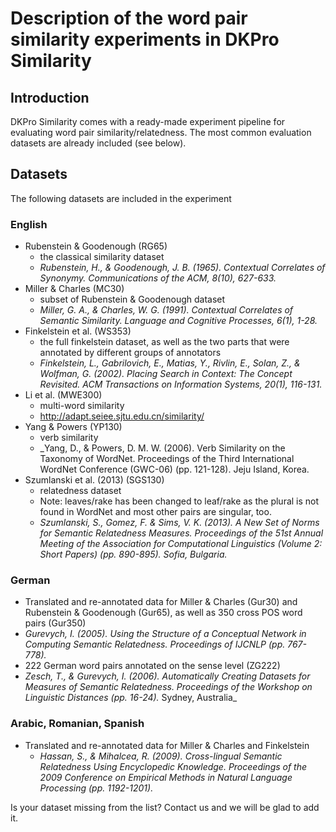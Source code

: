 # Description of the word pair similarity experiments in DKPro Similarity

## Introduction

DKPro Similarity comes with a ready-made experiment pipeline for evaluating word pair similarity/relatedness.
The most common evaluation datasets are already included (see below).

## Datasets

The following datasets are included in the experiment
### English
* Rubenstein & Goodenough (RG65)
  * the classical similarity dataset
  * _﻿Rubenstein, H., & Goodenough, J. B. (1965). Contextual Correlates of Synonymy. Communications of the ACM, 8(10), 627-633._
* Miller & Charles (MC30)
  * subset of Rubenstein & Goodenough dataset
  * _﻿Miller, G. A., & Charles, W. G. (1991). Contextual Correlates of Semantic Similarity. Language and Cognitive Processes, 6(1), 1-28._
* Finkelstein et al. (WS353)
  * the full finkelstein dataset, as well as the two parts that were annotated by different groups of annotators
  * _﻿Finkelstein, L., Gabrilovich, E., Matias, Y., Rivlin, E., Solan, Z., & Wolfman, G. (2002). Placing Search in Context: The Concept Revisited. ACM Transactions on Information Systems, 20(1), 116-131._
* Li et al. (MWE300)
  * multi-word similarity
  * http://adapt.seiee.sjtu.edu.cn/similarity/
* Yang & Powers (YP130)
  * verb similarity
  * _﻿Yang, D., & Powers, D. M. W. (2006). Verb Similarity on the Taxonomy of WordNet. Proceedings of the Third International WordNet Conference (GWC-06) (pp. 121-128). Jeju Island, Korea.
* Szumlanski et al. (2013) (SGS130)
  * relatedness dataset
  * Note: leaves/rake has been changed to leaf/rake as the plural is not found in WordNet and most other pairs are singular, too.
  * _Szumlanski, S., Gomez, F. & Sims, V. K. (2013). A New Set of Norms for Semantic Relatedness Measures. Proceedings of the 51st Annual Meeting of the Association for Computational Linguistics (Volume 2: Short Papers) (pp. 890-895). Sofia, Bulgaria._
### German
* Translated and re-annotated data for Miller & Charles (Gur30) and Rubenstein & Goodenough (Gur65), as well as 350 cross POS word pairs (Gur350)
 * ﻿_Gurevych, I. (2005). Using the Structure of a Conceptual Network in Computing Semantic Relatedness. Proceedings of IJCNLP (pp. 767-778)._
* 222 German word pairs annotated on the sense level (ZG222)
 * ﻿_Zesch, T., & Gurevych, I. (2006). Automatically Creating Datasets for Measures of Semantic Relatedness. Proceedings of the Workshop on Linguistic Distances (pp. 16-24)._ Sydney, Australia_
### Arabic, Romanian, Spanish
* Translated and re-annotated data for Miller & Charles and Finkelstein
  * _﻿Hassan, S., & Mihalcea, R. (2009). Cross-lingual Semantic Relatedness Using Encyclopedic Knowledge. Proceedings of the 2009 Conference on Empirical Methods in Natural Language Processing (pp. 1192-1201)._
  
Is your dataset missing from the list? Contact us and we will be glad to add it.
